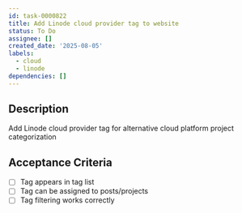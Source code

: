 ```yaml
---
id: task-0000822
title: Add Linode cloud provider tag to website
status: To Do
assignee: []
created_date: '2025-08-05'
labels:
  - cloud
  - linode
dependencies: []
---
```


## Description

Add Linode cloud provider tag for alternative cloud platform project categorization

## Acceptance Criteria

- [ ] Tag appears in tag list
- [ ] Tag can be assigned to posts/projects
- [ ] Tag filtering works correctly

